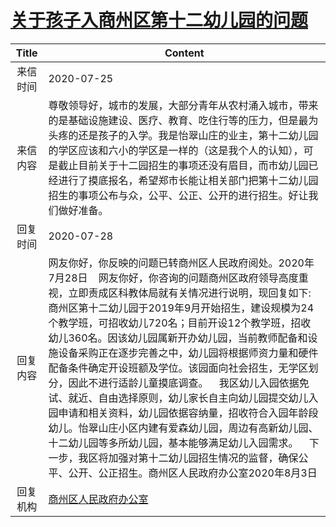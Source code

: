 # [关于孩子入商州区第十二幼儿园的问题](http://www.shangluo.gov.cn/zmhd/ldxxxx.jsp?urltype=leadermail.LeaderMailContentUrl&wbtreeid=1112&leadermailid=6243)

| Title |                                                                                                                                                                                                                 Content                                                                                                                                                                                                                 |
|:-----:|-----------------------------------------------------------------------------------------------------------------------------------------------------------------------------------------------------------------------------------------------------------------------------------------------------------------------------------------------------------------------------------------------------------------------------------------|
| 来信时间  | 2020-07-25                                                                                                                                                                                                                                                                                                                                                                                                                              |
| 来信内容  | 尊敬领导好，城市的发展，大部分青年从农村涌入城市，带来的是基础设施建设、医疗、教育、吃住行等的压力，但是最为头疼的还是孩子的入学。我是怡翠山庄的业主，第十二幼儿园的学区应该和六小的学区是一样的（这是我个人的认知），可是截止目前关于十二园招生的事项还没有眉目，而市幼儿园已经进行了摸底报名，希望郑市长能让相关部门把第十二幼儿园招生的事项公布与众，公平、公正、公开的进行招生。好让我们做好准备。                                                                                                                                                                                                                                     |
| 回复时间  | 2020-07-28                                                                                                                                                                                                                                                                                                                                                                                                                              |
| 回复内容  | 网友你好，你反映的问题已转商州区人民政府阅处。2020年7月28日    网友你好，你咨询的问题商州区政府领导高度重视，立即责成区科教体局就有关情况进行说明，现回复如下:    商州区第十二幼儿园于2019年9月开始招生，建设规模为24个教学班，可招收幼儿720名；目前开设12个教学班，招收幼儿360名。因该幼儿园属新开办幼儿园，当前教师配备和设施设备采购正在逐步完善之中，幼儿园将根据师资力量和硬件配备条件确定开设班额及学位。该园面向社会招生，无学区划分，因此不进行适龄儿童摸底调查。    我区幼儿入园依据免试、就近、自由选择原则，幼儿家长自主向幼儿园提交幼儿入园申请和相关资料，幼儿园依据容纳量，招收符合入园年龄段幼儿。怡翠山庄小区内建有爱森幼儿园，周边有高新幼儿园、十二幼儿园等多所幼儿园，基本能够满足幼儿入园需求。    下一步，我区将加强对第十二幼儿园招生情况的监督，确保公平、公开、公正招生。商州区人民政府办公室2020年8月3日 |
| 回复机构  | [商州区人民政府办公室](../../category/agencies/商州区人民政府办公室.md)                                                                                                                                                                                                                                                                                                                                                                                     |
